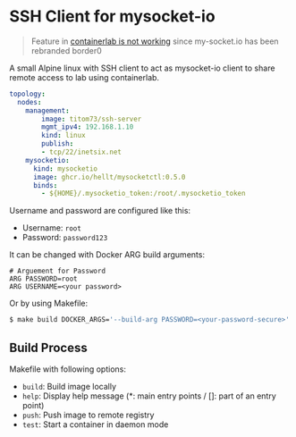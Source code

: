 # SSH Client for mysocket-io

> Feature in [containerlab is not working](https://containerlab.dev/manual/published-ports/) since my-socket.io has been rebranded border0

A small Alpine linux with SSH client to act as mysocket-io client to share remote access to lab using containerlab.

```yaml
topology:
  nodes:
    management:
        image: titom73/ssh-server
        mgmt_ipv4: 192.168.1.10
        kind: linux
        publish:
        - tcp/22/inetsix.net
    mysocketio:
      kind: mysocketio
      image: ghcr.io/hellt/mysocketctl:0.5.0
      binds:
        - ${HOME}/.mysocketio_token:/root/.mysocketio_token
```

Username and password are configured like this:

- Username: `root`
- Password: `password123`

It can be changed with Docker ARG build arguments:

```docker
# Arguement for Password
ARG PASSWORD=root
ARG USERNAME=<your password>
```

Or by using Makefile:

```bash
$ make build DOCKER_ARGS='--build-arg PASSWORD=<your-password-secure>'
```

## Build Process

Makefile with following options:

- `build`:  Build image locally
- `help`:  Display help message (*: main entry points / []: part of an entry point)
- `push`:  Push image to remote registry
- `test`:  Start a container in daemon mode

